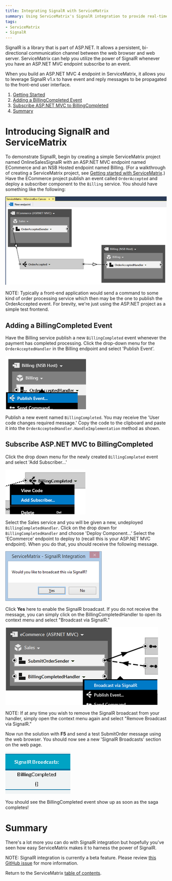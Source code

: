 ```yaml
---
title: Integrating SignalR with ServiceMatrix 
summary: Using ServiceMatrix's SignalR integration to provide real-time communication with the browser.
tags:
- ServiceMatrix
- SignalR
---
```


SignalR is a library that is part of ASP.NET. It allows a persistent, bi-directional communication channel between the web browser and web server. ServiceMatrix can help you utilize the power of SignalR whenever you have an ASP.NET MVC endpoint subscribe to an event.

When you build an ASP.NET MVC 4 endpoint in ServiceMatrix, it allows you to leverage SignalR v1.x to have event and reply messages to be propagated to the front-end user interface.

1.  [Getting Started](#introducing-signalr-and-servicematrix)
2.  [Adding a BillingCompleted Event](#adding-a-billingcompleted-event)
3.  [Subscribe ASP.NET MVC to BillingCompleted](#subscribe-asp-net-mvc-to-billingcompleted)
4.  [Summary](#summary)

# Introducing SignalR and ServiceMatrix

To demonstrate SignalR, begin by creating a simple ServiceMatrix project named OnlineSalesSignalR with an ASP.NET MVC endpoint named ECommerce and an NSB Hosted endpoint named Billing. (For a walkthrough of creating a ServiceMatrix project, see [Getting started with ServiceMatrix](getting-started-with-servicematrix-2.0.md).) Have the ECommerce project publish an event called `OrderAccepted` and deploy a subscriber component to the `Billing` service. You should have something like the following:

![SignalR Starting Canvas](images/servicematrix-signalrcanvas-start.png)

NOTE: Typically a front-end application would send a command to some kind of order processing service which then may be the one to publish the OrderAccepted event. For brevity, we're just using the ASP.NET project as a simple test frontend.

## Adding a BillingCompleted Event

Have the Billing service publish a new `BillingCompleted` event whenever the payment has completed processing. Click the drop-down menu for the `OrderAcceptedHandler` in the Billing endpoint and select 'Publish Event'.

![Publish Event from Billing](images/servicematrix-signalr-publishevent.png)

Publish a new event named `BillingCompleted`. You may receive the 'User code changes required message.' Copy the code to the clipboard and paste it into the `OrderAcceptedHandler.HandleImplementation` method as shown.

<!-- import ServiceMatrix.OnlineSalesSignalR.Billing.OrderAcceptedHandler -->

## Subscribe ASP.NET MVC to BillingCompleted

Click the drop down menu for the newly created `BillingCompleted` event and select 'Add Subscriber...'

![Add Subscriber](images/servicematrix-signalr-addsubscriber.png)

Select the Sales service and you will be given a new, undeployed `BillingCompletedHandler`. Click on the drop down for `BillingCompletedHandler` and choose 'Deploy Component...' Select the 'ECommerce' endpoint to deploy to (recall this is your ASP.NET MVC endpoint). When you do that, you should receive the following message.

![Broadcast via SignalR?](images/servicematrix-signalr-broadcast.png)

Click **Yes** here to enable the SignalR broadcast. If you do not receive the message, you can simply click on the BillingCompletedHandler to open its context menu and select "Broadcast via SignalR."

![Broadcast via SignalR Menu Option](images/servicematrix-signalr-broadcast-menu.png)

NOTE: If at any time you wish to remove the SignalR broadcast from your handler, simply open the context menu again and select "Remove Broadcast via SignalR."

Now run the solution with **F5** and send a test SubmitOrder message using the web browser. You should now see a new 'SignalR Broadcasts' section on the web page.

![SignalR Broadcasts](images/servicematrix-signalr-broadcasts.png)

You should see the BillingCompleted event show up as soon as the saga completes!

# Summary

There's a lot more you can do with SignalR integration but hopefully you've seen how easy ServiceMatrix makes it to harness the power of SignalR.

NOTE: SignalR integration is currently a beta feature. Please review [this GitHub issue](https://github.com/Particular/ServiceMatrix/issues/417) for more information.

Return to the ServiceMatrix [table of contents](./).